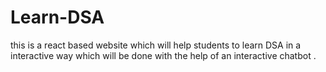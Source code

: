 # Learn-DSA
this is a react based website which will help students to learn DSA in a interactive way which will be done with the help of an interactive chatbot .
